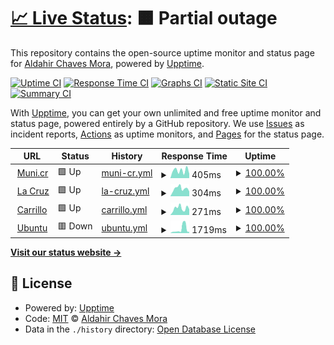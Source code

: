 # [📈 Live Status](https://chaves26.github.io/Monitoreo_upptime): <!--live status--> **🟧 Partial outage**

This repository contains the open-source uptime monitor and status page for [Aldahir Chaves Mora](https://chaves26.github.io/Monitoreo_upptime), powered by [Upptime](https://github.com/upptime/upptime).

[![Uptime CI](https://github.com/chaves26/Monitoreo_upptime/workflows/Uptime%20CI/badge.svg)](https://github.com/chaves26/Monitoreo_upptime/actions?query=workflow%3A%22Uptime+CI%22)
[![Response Time CI](https://github.com/chaves26/Monitoreo_upptime/workflows/Response%20Time%20CI/badge.svg)](https://github.com/chaves26/Monitoreo_upptime/actions?query=workflow%3A%22Response+Time+CI%22)
[![Graphs CI](https://github.com/chaves26/Monitoreo_upptime/workflows/Graphs%20CI/badge.svg)](https://github.com/chaves26/Monitoreo_upptime/actions?query=workflow%3A%22Graphs+CI%22)
[![Static Site CI](https://github.com/chaves26/Monitoreo_upptime/workflows/Static%20Site%20CI/badge.svg)](https://github.com/chaves26/Monitoreo_upptime/actions?query=workflow%3A%22Static+Site+CI%22)
[![Summary CI](https://github.com/chaves26/Monitoreo_upptime/workflows/Summary%20CI/badge.svg)](https://github.com/chaves26/Monitoreo_upptime/actions?query=workflow%3A%22Summary+CI%22)

With [Upptime](https://upptime.js.org), you can get your own unlimited and free uptime monitor and status page, powered entirely by a GitHub repository. We use [Issues](https://github.com/chaves26/Monitoreo_upptime/issues) as incident reports, [Actions](https://github.com/chaves26/Monitoreo_upptime/actions) as uptime monitors, and [Pages](https://chaves26.github.io/Monitoreo_upptime) for the status page.

<!--start: status pages-->
<!-- This summary is generated by Upptime (https://github.com/upptime/upptime) -->
<!-- Do not edit this manually, your changes will be overwritten -->
<!-- prettier-ignore -->
| URL | Status | History | Response Time | Uptime |
| --- | ------ | ------- | ------------- | ------ |
| <img alt="" src="https://icons.duckduckgo.com/ip3/www.munis.cr.ico" height="13"> [Muni.cr](https://www.munis.cr) | 🟩 Up | [muni-cr.yml](https://github.com/Chaves26/Monitoreo_upptime/commits/HEAD/history/muni-cr.yml) | <details><summary><img alt="Response time graph" src="./graphs/muni-cr/response-time-week.png" height="20"> 405ms</summary><br><a href="https://chaves26.github.io/Monitoreo_upptime/history/muni-cr"><img alt="Response time 421" src="https://img.shields.io/endpoint?url=https%3A%2F%2Fraw.githubusercontent.com%2FChaves26%2FMonitoreo_upptime%2FHEAD%2Fapi%2Fmuni-cr%2Fresponse-time.json"></a><br><a href="https://chaves26.github.io/Monitoreo_upptime/history/muni-cr"><img alt="24-hour response time 233" src="https://img.shields.io/endpoint?url=https%3A%2F%2Fraw.githubusercontent.com%2FChaves26%2FMonitoreo_upptime%2FHEAD%2Fapi%2Fmuni-cr%2Fresponse-time-day.json"></a><br><a href="https://chaves26.github.io/Monitoreo_upptime/history/muni-cr"><img alt="7-day response time 405" src="https://img.shields.io/endpoint?url=https%3A%2F%2Fraw.githubusercontent.com%2FChaves26%2FMonitoreo_upptime%2FHEAD%2Fapi%2Fmuni-cr%2Fresponse-time-week.json"></a><br><a href="https://chaves26.github.io/Monitoreo_upptime/history/muni-cr"><img alt="30-day response time 421" src="https://img.shields.io/endpoint?url=https%3A%2F%2Fraw.githubusercontent.com%2FChaves26%2FMonitoreo_upptime%2FHEAD%2Fapi%2Fmuni-cr%2Fresponse-time-month.json"></a><br><a href="https://chaves26.github.io/Monitoreo_upptime/history/muni-cr"><img alt="1-year response time 421" src="https://img.shields.io/endpoint?url=https%3A%2F%2Fraw.githubusercontent.com%2FChaves26%2FMonitoreo_upptime%2FHEAD%2Fapi%2Fmuni-cr%2Fresponse-time-year.json"></a></details> | <details><summary><a href="https://chaves26.github.io/Monitoreo_upptime/history/muni-cr">100.00%</a></summary><a href="https://chaves26.github.io/Monitoreo_upptime/history/muni-cr"><img alt="All-time uptime 100.00%" src="https://img.shields.io/endpoint?url=https%3A%2F%2Fraw.githubusercontent.com%2FChaves26%2FMonitoreo_upptime%2FHEAD%2Fapi%2Fmuni-cr%2Fuptime.json"></a><br><a href="https://chaves26.github.io/Monitoreo_upptime/history/muni-cr"><img alt="24-hour uptime 100.00%" src="https://img.shields.io/endpoint?url=https%3A%2F%2Fraw.githubusercontent.com%2FChaves26%2FMonitoreo_upptime%2FHEAD%2Fapi%2Fmuni-cr%2Fuptime-day.json"></a><br><a href="https://chaves26.github.io/Monitoreo_upptime/history/muni-cr"><img alt="7-day uptime 100.00%" src="https://img.shields.io/endpoint?url=https%3A%2F%2Fraw.githubusercontent.com%2FChaves26%2FMonitoreo_upptime%2FHEAD%2Fapi%2Fmuni-cr%2Fuptime-week.json"></a><br><a href="https://chaves26.github.io/Monitoreo_upptime/history/muni-cr"><img alt="30-day uptime 100.00%" src="https://img.shields.io/endpoint?url=https%3A%2F%2Fraw.githubusercontent.com%2FChaves26%2FMonitoreo_upptime%2FHEAD%2Fapi%2Fmuni-cr%2Fuptime-month.json"></a><br><a href="https://chaves26.github.io/Monitoreo_upptime/history/muni-cr"><img alt="1-year uptime 100.00%" src="https://img.shields.io/endpoint?url=https%3A%2F%2Fraw.githubusercontent.com%2FChaves26%2FMonitoreo_upptime%2FHEAD%2Fapi%2Fmuni-cr%2Fuptime-year.json"></a></details>
| <img alt="" src="https://icons.duckduckgo.com/ip3/lacruz.munis.cr.ico" height="13"> [La Cruz](https://lacruz.munis.cr/usuario/login) | 🟩 Up | [la-cruz.yml](https://github.com/Chaves26/Monitoreo_upptime/commits/HEAD/history/la-cruz.yml) | <details><summary><img alt="Response time graph" src="./graphs/la-cruz/response-time-week.png" height="20"> 304ms</summary><br><a href="https://chaves26.github.io/Monitoreo_upptime/history/la-cruz"><img alt="Response time 270" src="https://img.shields.io/endpoint?url=https%3A%2F%2Fraw.githubusercontent.com%2FChaves26%2FMonitoreo_upptime%2FHEAD%2Fapi%2Fla-cruz%2Fresponse-time.json"></a><br><a href="https://chaves26.github.io/Monitoreo_upptime/history/la-cruz"><img alt="24-hour response time 269" src="https://img.shields.io/endpoint?url=https%3A%2F%2Fraw.githubusercontent.com%2FChaves26%2FMonitoreo_upptime%2FHEAD%2Fapi%2Fla-cruz%2Fresponse-time-day.json"></a><br><a href="https://chaves26.github.io/Monitoreo_upptime/history/la-cruz"><img alt="7-day response time 304" src="https://img.shields.io/endpoint?url=https%3A%2F%2Fraw.githubusercontent.com%2FChaves26%2FMonitoreo_upptime%2FHEAD%2Fapi%2Fla-cruz%2Fresponse-time-week.json"></a><br><a href="https://chaves26.github.io/Monitoreo_upptime/history/la-cruz"><img alt="30-day response time 270" src="https://img.shields.io/endpoint?url=https%3A%2F%2Fraw.githubusercontent.com%2FChaves26%2FMonitoreo_upptime%2FHEAD%2Fapi%2Fla-cruz%2Fresponse-time-month.json"></a><br><a href="https://chaves26.github.io/Monitoreo_upptime/history/la-cruz"><img alt="1-year response time 270" src="https://img.shields.io/endpoint?url=https%3A%2F%2Fraw.githubusercontent.com%2FChaves26%2FMonitoreo_upptime%2FHEAD%2Fapi%2Fla-cruz%2Fresponse-time-year.json"></a></details> | <details><summary><a href="https://chaves26.github.io/Monitoreo_upptime/history/la-cruz">100.00%</a></summary><a href="https://chaves26.github.io/Monitoreo_upptime/history/la-cruz"><img alt="All-time uptime 100.00%" src="https://img.shields.io/endpoint?url=https%3A%2F%2Fraw.githubusercontent.com%2FChaves26%2FMonitoreo_upptime%2FHEAD%2Fapi%2Fla-cruz%2Fuptime.json"></a><br><a href="https://chaves26.github.io/Monitoreo_upptime/history/la-cruz"><img alt="24-hour uptime 100.00%" src="https://img.shields.io/endpoint?url=https%3A%2F%2Fraw.githubusercontent.com%2FChaves26%2FMonitoreo_upptime%2FHEAD%2Fapi%2Fla-cruz%2Fuptime-day.json"></a><br><a href="https://chaves26.github.io/Monitoreo_upptime/history/la-cruz"><img alt="7-day uptime 100.00%" src="https://img.shields.io/endpoint?url=https%3A%2F%2Fraw.githubusercontent.com%2FChaves26%2FMonitoreo_upptime%2FHEAD%2Fapi%2Fla-cruz%2Fuptime-week.json"></a><br><a href="https://chaves26.github.io/Monitoreo_upptime/history/la-cruz"><img alt="30-day uptime 100.00%" src="https://img.shields.io/endpoint?url=https%3A%2F%2Fraw.githubusercontent.com%2FChaves26%2FMonitoreo_upptime%2FHEAD%2Fapi%2Fla-cruz%2Fuptime-month.json"></a><br><a href="https://chaves26.github.io/Monitoreo_upptime/history/la-cruz"><img alt="1-year uptime 100.00%" src="https://img.shields.io/endpoint?url=https%3A%2F%2Fraw.githubusercontent.com%2FChaves26%2FMonitoreo_upptime%2FHEAD%2Fapi%2Fla-cruz%2Fuptime-year.json"></a></details>
| <img alt="" src="https://icons.duckduckgo.com/ip3/carrillo.munis.cr.ico" height="13"> [Carrillo](https://carrillo.munis.cr/usuario/login) | 🟩 Up | [carrillo.yml](https://github.com/Chaves26/Monitoreo_upptime/commits/HEAD/history/carrillo.yml) | <details><summary><img alt="Response time graph" src="./graphs/carrillo/response-time-week.png" height="20"> 271ms</summary><br><a href="https://chaves26.github.io/Monitoreo_upptime/history/carrillo"><img alt="Response time 452" src="https://img.shields.io/endpoint?url=https%3A%2F%2Fraw.githubusercontent.com%2FChaves26%2FMonitoreo_upptime%2FHEAD%2Fapi%2Fcarrillo%2Fresponse-time.json"></a><br><a href="https://chaves26.github.io/Monitoreo_upptime/history/carrillo"><img alt="24-hour response time 290" src="https://img.shields.io/endpoint?url=https%3A%2F%2Fraw.githubusercontent.com%2FChaves26%2FMonitoreo_upptime%2FHEAD%2Fapi%2Fcarrillo%2Fresponse-time-day.json"></a><br><a href="https://chaves26.github.io/Monitoreo_upptime/history/carrillo"><img alt="7-day response time 271" src="https://img.shields.io/endpoint?url=https%3A%2F%2Fraw.githubusercontent.com%2FChaves26%2FMonitoreo_upptime%2FHEAD%2Fapi%2Fcarrillo%2Fresponse-time-week.json"></a><br><a href="https://chaves26.github.io/Monitoreo_upptime/history/carrillo"><img alt="30-day response time 452" src="https://img.shields.io/endpoint?url=https%3A%2F%2Fraw.githubusercontent.com%2FChaves26%2FMonitoreo_upptime%2FHEAD%2Fapi%2Fcarrillo%2Fresponse-time-month.json"></a><br><a href="https://chaves26.github.io/Monitoreo_upptime/history/carrillo"><img alt="1-year response time 452" src="https://img.shields.io/endpoint?url=https%3A%2F%2Fraw.githubusercontent.com%2FChaves26%2FMonitoreo_upptime%2FHEAD%2Fapi%2Fcarrillo%2Fresponse-time-year.json"></a></details> | <details><summary><a href="https://chaves26.github.io/Monitoreo_upptime/history/carrillo">100.00%</a></summary><a href="https://chaves26.github.io/Monitoreo_upptime/history/carrillo"><img alt="All-time uptime 100.00%" src="https://img.shields.io/endpoint?url=https%3A%2F%2Fraw.githubusercontent.com%2FChaves26%2FMonitoreo_upptime%2FHEAD%2Fapi%2Fcarrillo%2Fuptime.json"></a><br><a href="https://chaves26.github.io/Monitoreo_upptime/history/carrillo"><img alt="24-hour uptime 100.00%" src="https://img.shields.io/endpoint?url=https%3A%2F%2Fraw.githubusercontent.com%2FChaves26%2FMonitoreo_upptime%2FHEAD%2Fapi%2Fcarrillo%2Fuptime-day.json"></a><br><a href="https://chaves26.github.io/Monitoreo_upptime/history/carrillo"><img alt="7-day uptime 100.00%" src="https://img.shields.io/endpoint?url=https%3A%2F%2Fraw.githubusercontent.com%2FChaves26%2FMonitoreo_upptime%2FHEAD%2Fapi%2Fcarrillo%2Fuptime-week.json"></a><br><a href="https://chaves26.github.io/Monitoreo_upptime/history/carrillo"><img alt="30-day uptime 100.00%" src="https://img.shields.io/endpoint?url=https%3A%2F%2Fraw.githubusercontent.com%2FChaves26%2FMonitoreo_upptime%2FHEAD%2Fapi%2Fcarrillo%2Fuptime-month.json"></a><br><a href="https://chaves26.github.io/Monitoreo_upptime/history/carrillo"><img alt="1-year uptime 100.00%" src="https://img.shields.io/endpoint?url=https%3A%2F%2Fraw.githubusercontent.com%2FChaves26%2FMonitoreo_upptime%2FHEAD%2Fapi%2Fcarrillo%2Fuptime-year.json"></a></details>
| <img alt="" src="https://icons.duckduckgo.com/ip3/ubuntu.com.ico" height="13"> [Ubuntu](https://ubuntu.com/download/server) | 🟥 Down | [ubuntu.yml](https://github.com/Chaves26/Monitoreo_upptime/commits/HEAD/history/ubuntu.yml) | <details><summary><img alt="Response time graph" src="./graphs/ubuntu/response-time-week.png" height="20"> 1719ms</summary><br><a href="https://chaves26.github.io/Monitoreo_upptime/history/ubuntu"><img alt="Response time 1445" src="https://img.shields.io/endpoint?url=https%3A%2F%2Fraw.githubusercontent.com%2FChaves26%2FMonitoreo_upptime%2FHEAD%2Fapi%2Fubuntu%2Fresponse-time.json"></a><br><a href="https://chaves26.github.io/Monitoreo_upptime/history/ubuntu"><img alt="24-hour response time 546" src="https://img.shields.io/endpoint?url=https%3A%2F%2Fraw.githubusercontent.com%2FChaves26%2FMonitoreo_upptime%2FHEAD%2Fapi%2Fubuntu%2Fresponse-time-day.json"></a><br><a href="https://chaves26.github.io/Monitoreo_upptime/history/ubuntu"><img alt="7-day response time 1719" src="https://img.shields.io/endpoint?url=https%3A%2F%2Fraw.githubusercontent.com%2FChaves26%2FMonitoreo_upptime%2FHEAD%2Fapi%2Fubuntu%2Fresponse-time-week.json"></a><br><a href="https://chaves26.github.io/Monitoreo_upptime/history/ubuntu"><img alt="30-day response time 1445" src="https://img.shields.io/endpoint?url=https%3A%2F%2Fraw.githubusercontent.com%2FChaves26%2FMonitoreo_upptime%2FHEAD%2Fapi%2Fubuntu%2Fresponse-time-month.json"></a><br><a href="https://chaves26.github.io/Monitoreo_upptime/history/ubuntu"><img alt="1-year response time 1445" src="https://img.shields.io/endpoint?url=https%3A%2F%2Fraw.githubusercontent.com%2FChaves26%2FMonitoreo_upptime%2FHEAD%2Fapi%2Fubuntu%2Fresponse-time-year.json"></a></details> | <details><summary><a href="https://chaves26.github.io/Monitoreo_upptime/history/ubuntu">100.00%</a></summary><a href="https://chaves26.github.io/Monitoreo_upptime/history/ubuntu"><img alt="All-time uptime 100.00%" src="https://img.shields.io/endpoint?url=https%3A%2F%2Fraw.githubusercontent.com%2FChaves26%2FMonitoreo_upptime%2FHEAD%2Fapi%2Fubuntu%2Fuptime.json"></a><br><a href="https://chaves26.github.io/Monitoreo_upptime/history/ubuntu"><img alt="24-hour uptime 99.99%" src="https://img.shields.io/endpoint?url=https%3A%2F%2Fraw.githubusercontent.com%2FChaves26%2FMonitoreo_upptime%2FHEAD%2Fapi%2Fubuntu%2Fuptime-day.json"></a><br><a href="https://chaves26.github.io/Monitoreo_upptime/history/ubuntu"><img alt="7-day uptime 100.00%" src="https://img.shields.io/endpoint?url=https%3A%2F%2Fraw.githubusercontent.com%2FChaves26%2FMonitoreo_upptime%2FHEAD%2Fapi%2Fubuntu%2Fuptime-week.json"></a><br><a href="https://chaves26.github.io/Monitoreo_upptime/history/ubuntu"><img alt="30-day uptime 100.00%" src="https://img.shields.io/endpoint?url=https%3A%2F%2Fraw.githubusercontent.com%2FChaves26%2FMonitoreo_upptime%2FHEAD%2Fapi%2Fubuntu%2Fuptime-month.json"></a><br><a href="https://chaves26.github.io/Monitoreo_upptime/history/ubuntu"><img alt="1-year uptime 100.00%" src="https://img.shields.io/endpoint?url=https%3A%2F%2Fraw.githubusercontent.com%2FChaves26%2FMonitoreo_upptime%2FHEAD%2Fapi%2Fubuntu%2Fuptime-year.json"></a></details>

<!--end: status pages-->

[**Visit our status website →**](https://chaves26.github.io/Monitoreo_upptime)

## 📄 License

- Powered by: [Upptime](https://github.com/upptime/upptime)
- Code: [MIT](./LICENSE) © [Aldahir Chaves Mora](https://chaves26.github.io/Monitoreo_upptime)
- Data in the `./history` directory: [Open Database License](https://opendatacommons.org/licenses/odbl/1-0/)
